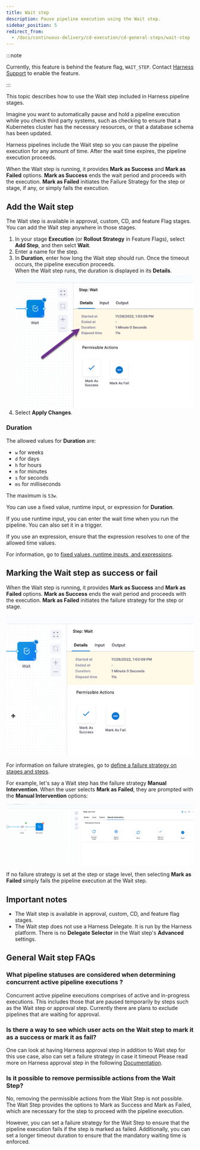 ```yaml
---
title: Wait step
description: Pause pipeline execution using the Wait step.
sidebar_position: 5
redirect_from:
  - /docs/continuous-delivery/cd-execution/cd-general-steps/wait-step
---
```


:::note

Currently, this feature is behind the feature flag, `WAIT_STEP`. Contact [Harness Support](mailto:support@harness.io) to enable the feature.

:::

This topic describes how to use the Wait step included in Harness pipeline stages.

Imagine you want to automatically pause and hold a pipeline execution while you check third party systems, such as checking to ensure that a Kubernetes cluster has the necessary resources, or that a database schema has been updated.

Harness pipelines include the Wait step so you can pause the pipeline execution for any amount of time. After the wait time expires, the pipeline execution proceeds.

When the Wait step is running, it provides **Mark as Success** and **Mark as Failed** options. **Mark as Success** ends the wait period and proceeds with the execution. **Mark as Failed** initiates the Failure Strategy for the step or stage, if any, or simply fails the execution.

## Add the Wait step

The Wait step is available in approval, custom, CD, and feature Flag stages. You can add the Wait step anywhere in those stages.

1. In your stage **Execution** (or **Rollout Strategy** in Feature Flags), select **Add Step**, and then selct **Wait**.
2. Enter a name for the step.
3. In **Duration**, enter how long the Wait step should run. Once the timeout occurs, the pipeline execution proceeds.  
When the Wait step runs, the duration is displayed in its **Details**.  
![](../cd-general-steps/static/wait-step-27.png)
4. Select **Apply Changes**.

### Duration

The allowed values for **Duration** are:

* `w` for weeks
* `d` for days
* `h` for hours
* `m` for minutes
* `s` for seconds
* `ms` for milliseconds

The maximum is `53w`.

You can use a fixed value, runtime input, or expression for **Duration**.

If you use runtime input, you can enter the wait time when you run the pipeline. You can also set it in a trigger.

If you use an expression, ensure that the expression resolves to one of the allowed time values. 

For information, go to [fixed values, runtime inputs, and expressions](/docs/platform/variables-and-expressions/runtime-inputs/). 

## Marking the Wait step as success or fail

When the Wait step is running, it provides **Mark as Success** and **Mark as Failed** options. **Mark as Success** ends the wait period and proceeds with the execution. **Mark as Failed** initiates the failure strategy for the step or stage.

![](../cd-general-steps/static/wait-step-28.png)

For information on failure strategies, go to [define a failure strategy on stages and steps](/docs/platform/pipelines/failure-handling/define-a-failure-strategy-on-stages-and-steps).

For example, let's say a Wait step has the failure strategy **Manual Intervention**. When the user selects **Mark as Failed**, they are prompted with the **Manual Intervention** options:

![](../cd-general-steps/static/wait-step-29.png)

If no failure strategy is set at the step or stage level, then selecting **Mark as Failed** simply fails the pipeline execution at the Wait step.

## Important notes

* The Wait step is available in approval, custom, CD, and feature flag stages.
* The Wait step does not use a Harness Delegate. It is run by the Harness platform. There is no **Delegate Selector** in the Wait step's **Advanced** settings.

## General Wait step FAQs


### What pipeline statuses are considered when determining concurrent active pipeline executions ?

Concurrent active pipeline executions comprises of active and in-progress executions. This includes those that are paused temporarily by steps such as the Wait step or approval step. Currently there are plans to exclude pipelines that are waiting for approval.


### Is there a way to see which user acts on the Wait step to mark it as a success or mark it as fail?

One can look at having Harness approval step in addition to Wait step for this use case, also can set a failure strategy in case it timeout
Please read more on Harness approval step in the following [Documentation](https://developer.harness.io/docs/continuous-delivery/x-platform-cd-features/cd-steps/approvals/using-harness-approval-steps-in-cd-stages/#add-approval-step).

### Is it possible to remove permissible actions from the Wait Step?
No, removing the permissible actions from the Wait Step is not possible. The Wait Step provides the options to Mark as Success and Mark as Failed, which are necessary for the step to proceed with the pipeline execution. 

However, you can set a failure strategy for the Wait Step to ensure that the pipeline execution fails if the step is marked as failed. Additionally, you can set a longer timeout duration to ensure that the mandatory waiting time is enforced.

